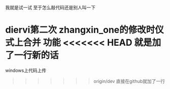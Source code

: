 我就是试一试
至于怎么敲代码还是别人叫一下

diervi第二次
zhangxin_one的修改时仪式上合并
功能
<<<<<<< HEAD
就是加了一行新的话
=======

windows上代码上传
>>>>>>> origin/dev
直接在github就加了一行
